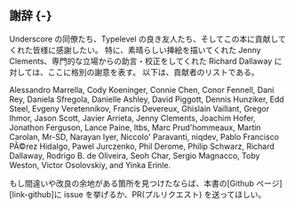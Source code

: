 ## 謝辞 {-}

Underscore の同僚たち、Typelevel の良き友人たち、そしてこの本に貢献してくれた皆様に感謝したい。
特に、素晴らしい挿絵を描いてくれた Jenny Clements、専門的な立場からの助言・校正をしてくれた Richard Dallaway に対しては、ここに格別の謝意を表す。
以下は、貢献者のリストである。

<!-- コンマ、ピリオド、"and"を句読点と「そして」に変える?  -->

Alessandro Marrella,
Cody Koeninger,
Connie Chen,
Conor Fennell,
Dani Rey,
Daniela Sfregola,
Danielle Ashley,
David Piggott,
Dennis Hunziker,
Edd Steel,
Evgeny Veretennikov,
Francis Devereux,
Ghislain Vaillant,
Gregor Ihmor,
Jason Scott,
Javier Arrieta,
Jenny Clements,
Joachim Hofer,
Jonathon Ferguson,
Lance Paine,
ltbs,
Marc Prud'hommeaux,
Martin Carolan,
Mr-SD,
Narayan Iyer,
Niccolo' Paravanti,
niqdev,
Pablo Francisco PÃ©rez Hidalgo,
Pawel Jurczenko,
Phil Derome,
Philip Schwarz,
Richard Dallaway,
Rodrigo B. de Oliveira,
Seoh Char,
Sergio Magnacco,
Toby Weston,
Victor Osolovskiy,
and Yinka Erinle.

もし間違いや改良の余地がある箇所を見つけたならば、本書の[Github ページ][link-github]に issue を挙げるか、PR(プルリクエスト) を送ってほしい。
